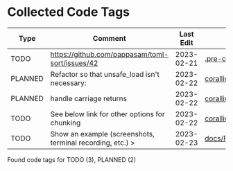 # Collected Code Tags

| Type    | Comment                                                   | Last Edit   | Source File                                                                                                                                            |
|---------|-----------------------------------------------------------|-------------|--------------------------------------------------------------------------------------------------------------------------------------------------------|
| TODO    | https://github.com/pappasam/toml-sort/issues/42           | 2023-02-21  | [.pre-commit-config.yaml:73](https://github.com/KyleKing/corallium/blame/4ac2f74b1f085724e0ff9e68259ba1e19c067643/.pre-commit-config.yaml#L73)         |
| PLANNED | Refactor so that unsafe_load isn't necessary:             | 2023-02-22  | [corallium/file_helpers.py:147](https://github.com/KyleKing/corallium/blame/049293ebd7216e80f2efe7026e853a3d3e6c2c1e/corallium/file_helpers.py#L145)   |
| PLANNED | handle carriage returns                                   | 2023-02-22  | [corallium/file_helpers.py:191](https://github.com/KyleKing/corallium/blame/049293ebd7216e80f2efe7026e853a3d3e6c2c1e/corallium/file_helpers.py#L189)   |
| TODO    | See below link for other options for chunking             | 2023-02-22  | [corallium/pretty_process.py:39](https://github.com/KyleKing/corallium/blame/049293ebd7216e80f2efe7026e853a3d3e6c2c1e/corallium/pretty_process.py#L39) |
| TODO    | Show an example (screenshots, terminal recording, etc.) > | 2023-02-23  | [docs/README.md:19](https://github.com/KyleKing/corallium/blame/158918be40ff51ab2f5b12bfdd103144f6b739e5/docs/README.md#L19)                           |

Found code tags for TODO (3), PLANNED (2)

<!-- calcipy_skip_tags -->

